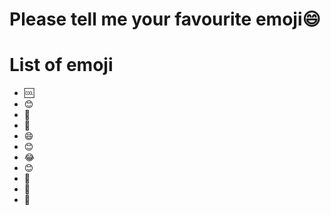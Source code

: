 # Please tell me your favourite emoji😄

# List of emoji
- 🆒
- 😊
- 🧐
- 😤
- 😄
- 😊
- 😂
- 😊
- 🐴
- 🐴
- 🚙

